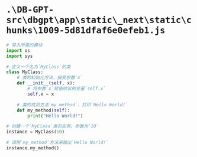 # `.\DB-GPT-src\dbgpt\app\static\_next\static\chunks\1009-5d81dfaf6e0efeb1.js`

```py
# 导入所需的模块
import os
import sys

# 定义一个名为`MyClass`的类
class MyClass:
    # 类的初始化方法，接受参数`x`
    def __init__(self, x):
        # 将参数`x`赋值给实例变量`self.x`
        self.x = x

    # 类的成员方法`my_method`，打印`Hello World!`
    def my_method(self):
        print("Hello World!")

# 创建一个`MyClass`类的实例，参数为`10`
instance = MyClass(10)

# 调用`my_method`方法来输出`Hello World!`
instance.my_method()
```